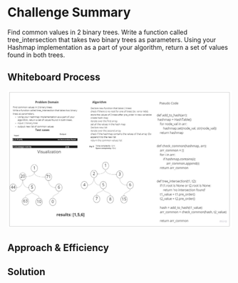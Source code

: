 # Challenge Summary
<!-- Description of the challenge -->
Find common values in 2 binary trees.
Write a function called tree_intersection that takes two binary trees as parameters.
Using your Hashmap implementation as a part of your algorithm, return a set of values found in both trees.
## Whiteboard Process
<!-- Embedded whiteboard image -->
![tree_intersection](tree_intersection.jpg)
## Approach & Efficiency
<!-- What approach did you take? Why? What is the Big O space/time for this approach? -->

## Solution
<!-- Show how to run your code, and examples of it in action -->
